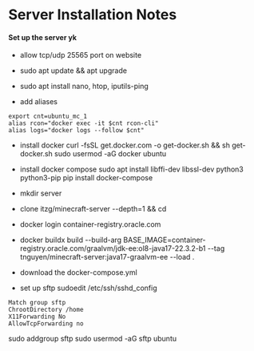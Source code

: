 # Server Installation Notes

#### Set up the server yk
- allow tcp/udp 25565 port on website
- sudo apt update && apt upgrade
- sudo apt install nano, htop, iputils-ping


- add aliases
```
export cnt=ubuntu_mc_1
alias rcon="docker exec -it $cnt rcon-cli"
alias logs="docker logs --follow $cnt"
```

- install docker
curl -fsSL get.docker.com -o get-docker.sh && sh get-docker.sh
sudo usermod -aG docker ubuntu

- install docker compose
sudo apt install libffi-dev libssl-dev python3 python3-pip
pip install docker-compose

- mkdir server
- clone itzg/minecraft-server --depth=1 && cd

- docker login container-registry.oracle.com
- docker buildx build --build-arg BASE_IMAGE=container-registry.oracle.com/graalvm/jdk-ee:ol8-java17-22.3.2-b1 --tag tnguyen/minecraft-server:java17-graalvm-ee --load .

- download the docker-compose.yml

- set up sftp
sudoedit /etc/ssh/sshd_config

```
Match group sftp
ChrootDirectory /home
X11Forwarding No
AllowTcpForwarding no
```

sudo addgroup sftp
sudo usermod -aG sftp ubuntu
